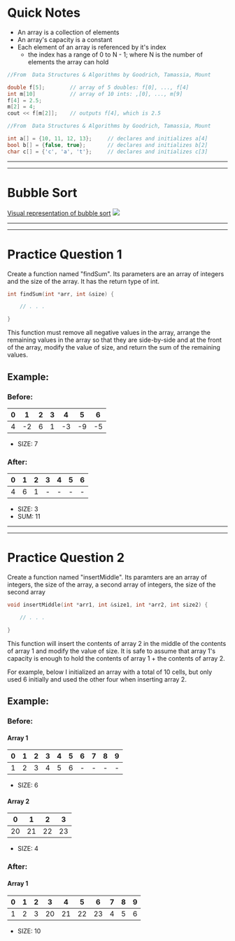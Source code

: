 # Quick Notes #
- An array is a collection of elements
- An array's capacity is a constant
- Each element of an array is referenced by it's index
  - the index has a range of 0 to N - 1; where N is the number of elements the array can hold

```C++
//From  Data Structures & Algorithms by Goodrich, Tamassia, Mount

double f[5];        // array of 5 doubles: f[0], ..., f[4]
int m[10]           // array of 10 ints: ,[0], ..., m[9]
f[4] = 2.5;
m[2] = 4;
cout << f[m[2]];    // outputs f[4], which is 2.5

```
```C++
//From  Data Structures & Algorithms by Goodrich, Tamassia, Mount

int a[] = {10, 11, 12, 13};     // declares and initializes a[4]
bool b[] = {false, true};       // declares and initializes b[2]
char c[] = {'c', 'a', 't'};     // declares and initializes c[3]

```

- - - -
- - - -

# Bubble Sort #

[Visual representation of bubble sort](https://visualgo.net/en/sorting)
![](http://i.imgur.com/M7KS24j.gif)

- - - -
- - - -

# Practice Question 1 #

Create a function named "findSum". Its parameters are an array of integers and the size of the array. 
It has the return type of int.

```C++
int findSum(int *arr, int &size) {

    // . . .

}
```

This function must remove all negative values in the array, arrange the remaining values in the array 
so that they are side-by-side and at the front of the array, modify the value of size, and return the
sum of the remaining values.

## Example: ##

### Before: ###

  0  |  1  |  2  |  3  |  4  |  5  |  6     
---- | --- | --- | --- | --- | --- | ----
  4  | -2  |  6  |  1  | -3  | -9  | -5  
  
- SIZE: 7


### After: ###

  0  |  1  |  2  |  3  |  4  |  5  |  6  
---- | --- | --- | --- | --- | --- | ----
  4  |  6  |  1  |  -  |  -  |  -  |  -  

- SIZE: 3
- SUM: 11

- - - -
- - - -

# Practice Question 2 #

Create a function named "insertMiddle". Its paramters are an array of integers, the size of the array, a
second array of integers, the size of the second array

```C++
void insertMiddle(int *arr1, int &size1, int *arr2, int size2) {

    // . . .

}
```

This function will insert the contents of array 2 in the middle of the contents of array 1 and modify the
value of size. It is safe to assume that array 1's capacity is enough to hold  the contents of array 1 + the 
contents of array 2.

For example, below I initialized an array with a total of 10 cells, but only used 6 initially and used the
other four when inserting array 2.


## Example: ##

### Before: ###

#### Array 1 ####
  0  |  1  |  2  |  3  |  4  |  5  |  6  |  7  |  8  |  9  
---- | --- | --- | --- | --- | --- | --- | --- | --- | ----
  1  |  2  |  3  |  4  |  5  |  6  |  -  |  -  |  -  |  -  
  
- SIZE: 6

#### Array 2 ####
  0  |  1  |  2  |  3   
---- | --- | --- | ----
 20  | 21  | 22  | 23 
 
- SIZE: 4


### After: ###

#### Array 1 ####
  0  |  1  |  2  |  3  |  4  |  5  |  6  |  7  |  8  |  9  
---- | --- | --- | --- | --- | --- | --- | --- | --- | ----
  1  |  2  |  3  | 20  | 21  | 22  | 23  |  4  |  5  |  6  
  
- SIZE: 10
